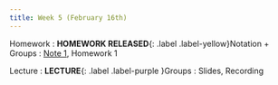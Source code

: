 ```yaml
---
title: Week 5 (February 16th)
---
```


Homework
: **HOMEWORK RELEASED**{: .label .label-yellow}Notation + Groups
  : [Note 1](https://readings.decal.rouxl.es/docs/readings/content/note-1/), Homework 1

Lecture
: **LECTURE**{: .label .label-purple }Groups
  : Slides, Recording